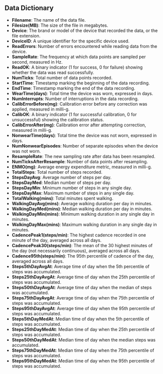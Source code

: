 ## Data Dictionary

- **Filename**: The name of the data file.
- **Filesize(MB)**: The size of the file in megabytes.
- **Device**: The brand or model of the device that recorded the data, or the file extension.
- **DeviceID**: A unique identifier for the specific device used.
- **ReadErrors**: Number of errors encountered while reading data from the device.
- **SampleRate**: The frequency at which data points are sampled per second, measured in Hz.
- **ReadOK**: A binary indicator (1 for success, 0 for failure) showing whether the data was read successfully.
- **NumTicks**: Total number of data points recorded.
- **StartTime**: Timestamp marking the beginning of the data recording.
- **EndTime**: Timestamp marking the end of the data recording.
- **WearTime(days)**: Total time the device was worn, expressed in days.
- **NumInterrupts**: Number of interruptions in the data recording.
- **CalibErrorBefore(mg)**: Calibration error before any correction was applied, measured in milli-g.
- **CalibOK**: A binary indicator (1 for successful calibration, 0 for unsuccessful) showing the calibration status.
- **CalibErrorAfter(mg)**: Calibration error after attempting correction, measured in milli-g.
- **NonwearTime(days)**: Total time the device was not worn, expressed in days.
- **NumNonwearEpisodes**: Number of separate episodes when the device was not worn.
- **ResampleRate**: The new sampling rate after data has been resampled.
- **NumTicksAfterResample**: Number of data points after resampling.
- **ENMO(mg)**: Average energy expenditure metric, measured in milli-g.
- **TotalSteps**: Total number of steps recorded.
- **StepsDayAvg**: Average number of steps per day.
- **StepsDayMed**: Median number of steps per day.
- **StepsDayMin**: Minimum number of steps in any single day.
- **StepsDayMax**: Maximum number of steps in any single day.
- **TotalWalking(mins)**: Total minutes spent walking.
- **WalkingDayAvg(mins)**: Average walking duration per day in minutes.
- **WalkingDayMed(mins)**: Median walking duration per day in minutes.
- **WalkingDayMin(mins)**: Minimum walking duration in any single day in minutes.
- **WalkingDayMax(mins)**: Maximum walking duration in any single day in minutes.
- **CadencePeak1(steps/min)**: The highest cadence recorded in one minute of the day, averaged across all days.
- **CadencePeak30(steps/min)**: The mean of the 30 highest minutes of the day (not necessarily continuous), averaged across all days.
- **Cadence95th(steps/min)**: The 95th percentile of cadence of the day, averaged across all days.
- **Steps5thDayAvgAt**: Average time of day when the 5th percentile of steps was accumulated.
- **Steps25thDayAvgAt**: Average time of day when the 25th percentile of steps was accumulated.
- **Steps50thDayAvgAt**: Average time of day when the median of steps was accumulated.
- **Steps75thDayAvgAt**: Average time of day when the 75th percentile of steps was accumulated.
- **Steps95thDayAvgAt**: Average time of day when the 95th percentile of steps was accumulated.
- **Steps5thDayMedAt**: Median time of day when the 5th percentile of steps was accumulated.
- **Steps25thDayMedAt**: Median time of day when the 25th percentile of steps was accumulated.
- **Steps50thDayMedAt**: Median time of day when the median steps was accumulated.
- **Steps75thDayMedAt**: Median time of day when the 75th percentile of steps was accumulated.
- **Steps95thDayMedAt**: Median time of day when the 95th percentile of steps was accumulated.
